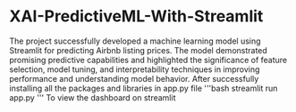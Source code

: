 # XAI-PredictiveML-With-Streamlit
The project successfully developed a machine learning model using Streamlit for predicting Airbnb listing prices. The model demonstrated promising predictive capabilities and highlighted the significance of feature selection, model tuning, and interpretability techniques in improving performance and understanding model behavior.
After successfully installing all the packages and libraries in app.py file 
'''bash
streamlit run app.py
'''
To view the dashboard on streamlit
